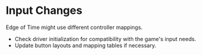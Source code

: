 # Input Changes

Edge of Time might use different controller mappings.

- Check driver initialization for compatibility with the game's input needs.
- Update button layouts and mapping tables if necessary.
